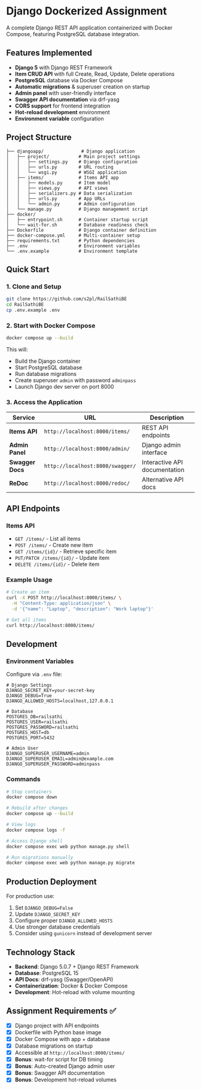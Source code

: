 # Django Dockerized Assignment

A complete Django REST API application containerized with Docker Compose, featuring PostgreSQL database integration.

## Features Implemented
- **Django 5** with Django REST Framework
- **Item CRUD API** with full Create, Read, Update, Delete operations
- **PostgreSQL** database via Docker Compose
- **Automatic migrations** & superuser creation on startup
- **Admin panel** with user-friendly interface
- **Swagger API documentation** via drf-yasg
- **CORS support** for frontend integration
- **Hot-reload development** environment
- **Environment variable** configuration

## Project Structure
```
├── djangoapp/              # Django application
│   ├── project/           # Main project settings
│   │   ├── settings.py    # Django configuration
│   │   ├── urls.py        # URL routing
│   │   └── wsgi.py        # WSGI application
│   ├── items/             # Items API app
│   │   ├── models.py      # Item model
│   │   ├── views.py       # API views
│   │   ├── serializers.py # Data serialization
│   │   ├── urls.py        # App URLs
│   │   └── admin.py       # Admin configuration
│   └── manage.py          # Django management script
├── docker/
│   ├── entrypoint.sh      # Container startup script
│   └── wait-for.sh        # Database readiness check
├── Dockerfile             # Django container definition
├── docker-compose.yml     # Multi-container setup
├── requirements.txt       # Python dependencies
├── .env                   # Environment variables
└── .env.example           # Environment template
```

## Quick Start

### 1. Clone and Setup
```bash
git clone https://github.com/s2pl/RailSathiBE
cd RailSathiBE
cp .env.example .env
```

### 2. Start with Docker Compose
```bash
docker compose up --build
```

This will:
- Build the Django container
- Start PostgreSQL database  
- Run database migrations
- Create superuser `admin` with password `adminpass`
- Launch Django dev server on port 8000

### 3. Access the Application

| Service | URL | Description |
|---------|-----|-------------|
| **Items API** | `http://localhost:8000/items/` | REST API endpoints |
| **Admin Panel** | `http://localhost:8000/admin/` | Django admin interface |
| **Swagger Docs** | `http://localhost:8000/swagger/` | Interactive API documentation |
| **ReDoc** | `http://localhost:8000/redoc/` | Alternative API docs |

## API Endpoints

### Items API
- `GET /items/` - List all items
- `POST /items/` - Create new item
- `GET /items/{id}/` - Retrieve specific item  
- `PUT/PATCH /items/{id}/` - Update item
- `DELETE /items/{id}/` - Delete item

### Example Usage
```bash
# Create an item
curl -X POST http://localhost:8000/items/ \
  -H "Content-Type: application/json" \
  -d '{"name": "Laptop", "description": "Work laptop"}'

# Get all items
curl http://localhost:8000/items/
```

## Development

### Environment Variables
Configure via `.env` file:
```env
# Django Settings
DJANGO_SECRET_KEY=your-secret-key
DJANGO_DEBUG=True
DJANGO_ALLOWED_HOSTS=localhost,127.0.0.1

# Database
POSTGRES_DB=railsathi
POSTGRES_USER=railsathi  
POSTGRES_PASSWORD=railsathi
POSTGRES_HOST=db
POSTGRES_PORT=5432

# Admin User
DJANGO_SUPERUSER_USERNAME=admin
DJANGO_SUPERUSER_EMAIL=admin@example.com
DJANGO_SUPERUSER_PASSWORD=adminpass
```

### Commands
```bash
# Stop containers
docker compose down

# Rebuild after changes
docker compose up --build

# View logs
docker compose logs -f

# Access Django shell
docker compose exec web python manage.py shell

# Run migrations manually
docker compose exec web python manage.py migrate
```

## Production Deployment

For production use:
1. Set `DJANGO_DEBUG=False`
2. Update `DJANGO_SECRET_KEY` 
3. Configure proper `DJANGO_ALLOWED_HOSTS`
4. Use stronger database credentials
5. Consider using `gunicorn` instead of development server

## Technology Stack
- **Backend**: Django 5.0.7 + Django REST Framework
- **Database**: PostgreSQL 15
- **API Docs**: drf-yasg (Swagger/OpenAPI)
- **Containerization**: Docker & Docker Compose
- **Development**: Hot-reload with volume mounting

## Assignment Requirements ✅
- [x] Django project with API endpoints
- [x] Dockerfile with Python base image
- [x] Docker Compose with app + database
- [x] Database migrations on startup
- [x] Accessible at `http://localhost:8000/items/`
- [x] **Bonus**: wait-for script for DB timing
- [x] **Bonus**: Auto-created Django admin user
- [x] **Bonus**: Swagger API documentation  
- [x] **Bonus**: Development hot-reload volumes
